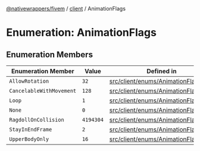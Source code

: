 [@nativewrappers/fivem](../../README.md) / [client](../README.md) / AnimationFlags

# Enumeration: AnimationFlags

## Enumeration Members

| Enumeration Member | Value | Defined in |
| ------ | ------ | ------ |
| `AllowRotation` | `32` | [src/client/enums/AnimationFlags.ts:6](https://github.com/nativewrappers/fivem/blob/d67d9a693907da5ce83f118218b601ceb38a88bc/src/client/enums/AnimationFlags.ts#L6) |
| `CancelableWithMovement` | `128` | [src/client/enums/AnimationFlags.ts:7](https://github.com/nativewrappers/fivem/blob/d67d9a693907da5ce83f118218b601ceb38a88bc/src/client/enums/AnimationFlags.ts#L7) |
| `Loop` | `1` | [src/client/enums/AnimationFlags.ts:3](https://github.com/nativewrappers/fivem/blob/d67d9a693907da5ce83f118218b601ceb38a88bc/src/client/enums/AnimationFlags.ts#L3) |
| `None` | `0` | [src/client/enums/AnimationFlags.ts:2](https://github.com/nativewrappers/fivem/blob/d67d9a693907da5ce83f118218b601ceb38a88bc/src/client/enums/AnimationFlags.ts#L2) |
| `RagdollOnCollision` | `4194304` | [src/client/enums/AnimationFlags.ts:8](https://github.com/nativewrappers/fivem/blob/d67d9a693907da5ce83f118218b601ceb38a88bc/src/client/enums/AnimationFlags.ts#L8) |
| `StayInEndFrame` | `2` | [src/client/enums/AnimationFlags.ts:4](https://github.com/nativewrappers/fivem/blob/d67d9a693907da5ce83f118218b601ceb38a88bc/src/client/enums/AnimationFlags.ts#L4) |
| `UpperBodyOnly` | `16` | [src/client/enums/AnimationFlags.ts:5](https://github.com/nativewrappers/fivem/blob/d67d9a693907da5ce83f118218b601ceb38a88bc/src/client/enums/AnimationFlags.ts#L5) |
